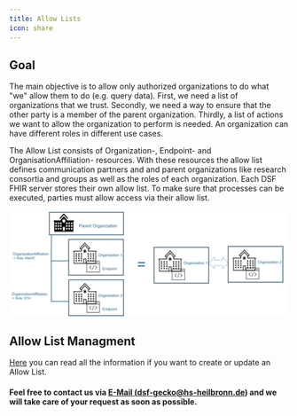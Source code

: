 ```yaml
---
title: Allow Lists
icon: share
---
```


## Goal
The main objective is to allow only authorized organizations to do what "we" allow them to do (e.g. query data).
First, we need a list of organizations that we trust. Secondly, we need a way to ensure that the other party is a member of the parent organization. Thirdly, a list of actions we want to allow the organization to perform is needed. An organization can have different roles in different use cases. 

The Allow List consists of Organization-, Endpoint- and OrganisationAffiliation- resources. With these resources the allow list defines communication partners and and parent organizations like research consortia and groups as well as the roles of each organization. Each DSF FHIR server stores their own allow list. To make sure that processes can be executed, parties must allow access via their allow list.

![Architecture](/photos/info/allowList/allowList-architecture.png)

## Allow List Managment
[Here](/operations/v1/latest/maintain/allowList-mgm.md) you can read all the information if you want to create or update an Allow List.

#### Feel free to contact us via <a href="mailto:dsf-gecko@hs-heilbronn.de"> E-Mail (dsf-gecko@hs-heilbronn.de)</a> and we will take care of your request as soon as possible.